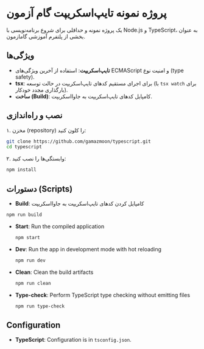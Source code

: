 # پروژه نمونه تایپ‌اسکریپت گام آزمون

یک پروژه نمونه و حداقلی برای شروع برنامه‌نویسی با Node.js و TypeScript، به عنوان بخشی از پلتفرم آموزشی گامازمون.

## ویژگی‌ها

- **تایپ‌اسکریپت**: استفاده از آخرین ویژگی‌های ECMAScript و امنیت نوع (type safety).
- **tsx**: برای اجرای مستقیم کدهای تایپ‌اسکریپت در حالت توسعه (با `tsx watch` برای بارگذاری مجدد خودکار).
- **ساخت (Build)**: کامپایل کدهای تایپ‌اسکریپت به جاوااسکریپت.

## نصب و راه‌اندازی

۱. مخزن (repository) را کلون کنید:

   ```bash
   git clone https://github.com/gamazmoon/typescript.git
   cd typescript
   ```

۲. وابستگی‌ها را نصب کنید:
   ```bash
   npm install
   ```

## دستورات (Scripts)

 - **Build**: کامپایل کردن کدهای تایپ‌اسکریپت به جاوااسکریپت
  ```bash
  npm run build
  ```

- **Start**: Run the compiled application

  ```bash
  npm start
  ```

- **Dev**: Run the app in development mode with hot reloading

  ```bash
  npm run dev
  ```

- **Clean**: Clean the build artifacts

  ```bash
  npm run clean
  ```

- **Type-check**: Perform TypeScript type checking without emitting files
  ```bash
  npm run type-check
  ```

## Configuration

- **TypeScript**: Configuration is in `tsconfig.json`.
